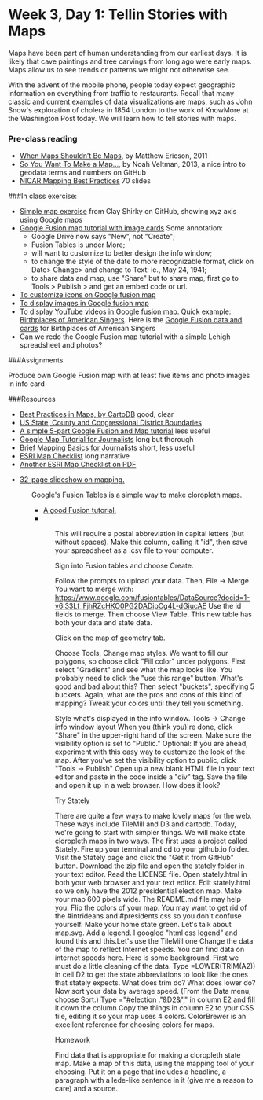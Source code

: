 # Week 3, Day 1: Tellin Stories with Maps

Maps have been part of human understanding from our earliest days. It is likely that cave paintings and tree carvings from long ago were early maps. Maps allow us to see trends or patterns we might not otherwise see. 

With the advent of the mobile phone, people today expect geographic information on everything from traffic to restaurants. Recall that many classic and current examples of data visualizations are maps, such as John Snow's exploration of cholera in 1854 London to the work of KnowMore at the Washington Post today. We will learn how to tell stories with maps.

### Pre-class reading

- [When Maps Shouldn’t Be Maps](http://www.ericson.net/content/2011/10/when-maps-shouldnt-be-maps/), by Matthew Ericson, 2011
- [So You Want To Make a Map...](https://github.com/veltman/learninglunches/tree/master/maps), by Noah Veltman, 2013, a nice intro to geodata terms and numbers on GitHub
- [NICAR Mapping Best Practices](https://docs.google.com/presentation/d/1CA9R42cy4wjzIIWlyd0FMWvyW7BqsrzOGLQBgkwsy1Q/edit#slide=id.gd9d64b00_020) 70 slides

###In class exercise:
- [Simple map exercise](https://github.com/cshirky/SimpleMapping/blob/master/Lesson1.md) from Clay Shirky on GitHub, showing xyz axis using Google maps
- [Google Fusion map tutorial with image cards](https://support.google.com/fusiontables/answer/2527132?hl=en) Some annotation: 
  - Google Drive now says "New", not "Create"; 
  - Fusion Tables is under More; 
  - will want to customize to better design the info window; 
  - to change the style of the date to more recognizable format, click on Date> Change> and change to Text: ie., May 24, 1941; 
  - to share data and map, use "Share" but to share map, first go to Tools > Publish > and get an embed code or url.
- [To customize icons on Google fusion map](https://support.google.com/fusiontables/answer/2679986?hl=en&ref_topic=2592806)
- [To display images in Google fusion map](https://support.google.com/fusiontables/answer/171189?hl=en)
- [To display YouTube videos in Google fusion map](https://support.google.com/fusiontables/answer/1699422?hl=en&ref_topic=2575603). Quick example: [Birthplaces of American Singers](https://www.google.com/fusiontables/embedviz?q=select+col2+from+18KeGgJBuUr36eWPkcIbfAow998liGL-OGqdh27Tg&viz=MAP&h=false&lat=42.38378713996336&lng=-76.28461759999999&t=1&z=4&l=col2&y=2&tmplt=3&hml=GEOCODABLE). Here is the [Google Fusion data and cards](https://www.google.com/fusiontables/DataSource?docid=18KeGgJBuUr36eWPkcIbfAow998liGL-OGqdh27Tg) for Birthplaces of American Singers
- Can we redo the Google Fusion map tutorial with a simple Lehigh spreadsheet and photos?

###Assignments

Produce own Google Fusion map with at least five items and photo images in info card

###Resources
- [Best Practices in Maps, by CartoDB](http://docs.cartodb.com/tips-and-tricks/best-practices-checklist/) good, clear
- [US State, County and Congressional District Boundaries](https://support.google.com/fusiontables/answer/1182141?hl=en)
- [A simple 5-part Google Fusion and Map tutorial](http://www.mulinblog.com/google-maps-tutorial-part-1-what-fusion-tables-is-and-does/) less useful
- [Google Map Tutorial for Journalists](http://www.smalldatajournalism.com/projects/one-offs/mapping-with-fusion-tables/?utm_content=buffer8c5f4&utm_medium=social&utm_source=twitter.com&utm_campaign=buffer) long but thorough
- [Brief Mapping Basics for Journalists](http://ijnet.org/en/blog/mapping-basics-journalists) short, less useful
- [ESRI Map Checklist](http://www.esri.com/news/arcuser/0911/making-a-map-meaningful.html) long narrative
- [Another ESRI Map Checklist on PDF](http://downloads.esri.com/MappingCenter2007/arcGISResources/more/MapEvaluationGuidelines.pdf)

<ul>
<li><a href="http://kpq.github.io/sherp-31/assets/lectures/lecture2-2013.pdf/">32-page slideshow on mapping.</a></li>
<ul>

Google's Fusion Tables is a simple way to make cloropleth maps.

<ul>
<li><a href="https://support.google.com/fusiontables/answer/2527132?hl=en&topic=2573107&ctx=topic/">A good Fusion tutorial.</a><li>
<ul>

This will require a postal abbreviation in capital letters (but without spaces). Make this column, calling it "id", then save your spreadsheet as a .csv file to your computer.

Sign into Fusion tables and choose Create.

Follow the prompts to upload your data. Then, File -> Merge. You want to merge with: https://www.google.com/fusiontables/DataSource?docid=1-v6i33Lf_FjhRZcHKO0PG2DADipCg4L-dGiucAE Use the id fields to merge. Then choose View Table. This new table has both your data and state data.

Click on the map of geometry tab.

Choose Tools, Change map styles. We want to fill our polygons, so choose click "Fill color" under polygons. First select "Gradient" and see what the map looks like. You probably need to click the "use this range" button. What's good and bad about this? Then select "buckets", specifying 5 buckets. Again, what are the pros and cons of this kind of mapping? Tweak your colors until they tell you something.

Style what's displayed in the info window. Tools -> Change info window layout
When you (think you)'re done, click "Share" in the upper-right hand of the screen. Make sure the visibility option is set to "Public."
Optional: If you are ahead, experiment with this easy way to customize the look of the map.
After you've set the visibility option to public, click "Tools -> Publish" Open up a new blank HTML file in your text editor and paste in the code inside a "div" tag.
Save the file and open it up in a web browser. How does it look?

Try Stately

There are quite a few ways to make lovely maps for the web. These ways include TileMill and D3 and cartodb. Today, we're going to start with simpler things. We will make state cloropleth maps in two ways. The first uses a project called Stately.
Fire up your terminal and cd to your github.io folder.
Visit the Stately page and click the "Get it from GitHub" button. Download the zip file and open the stately folder in your text editor.
Read the LICENSE file.
Open stately.html in both your web browser and your text editor.
Edit stately.html so we only have the 2012 presidential election map.
Make your map 600 pixels wide. The README.md file may help you.
Flip the colors of your map. You may want to get rid of the #intrideans and #presidents css so you don't confuse yourself.
Make your home state green.
Let's talk about map.svg.
Add a legend. I googled "html css legend" and found this and this.Let's use the TileMill one
Change the data of the map to reflect Internet speeds. You can find data on internet speeds here. Here is some background.
First we must do a little cleaning of the data. Type =LOWER(TRIM(A2)) in cell D2 to get the state abbreviations to look like the ones that stately expects. What does trim do? What does lower do?
Now sort your data by average speed. (From the Data menu, choose Sort.)
Type ="#election ."&D2&"," in column E2 and fill it down the column
Copy the things in column E2 to your CSS file, editing it so your map uses 4 colors. ColorBrewer is an excellent reference for choosing colors for maps.

Homework

Find data that is appropriate for making a cloropleth state map. Make a map of this data, using the mapping tool of your choosing. Put it on a page that includes a headline, a paragraph with a lede-like sentence in it (give me a reason to care) and a source. 


